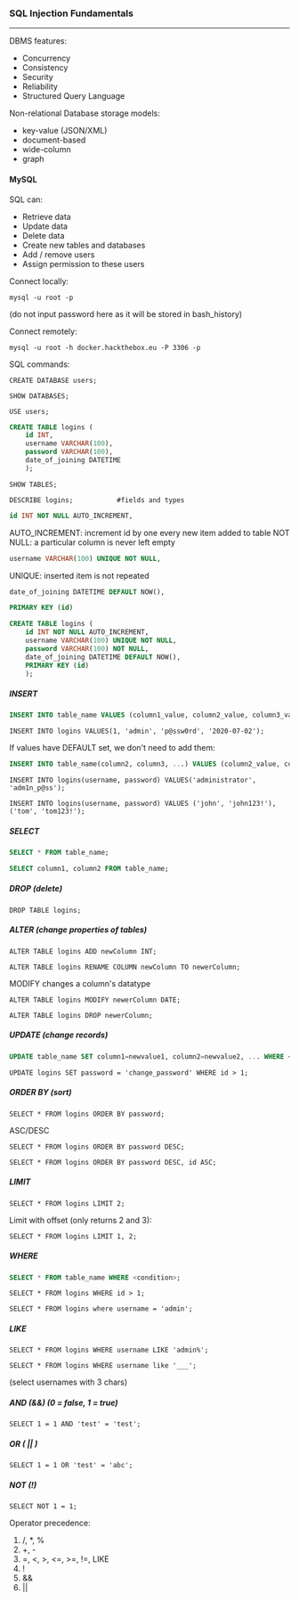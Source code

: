 ### SQL Injection Fundamentals
---------
DBMS features:
- Concurrency
- Consistency
- Security
- Reliability
- Structured Query Language

Non-relational Database storage models:
- key-value (JSON/XML)
- document-based
- wide-column
- graph


#### MySQL

SQL can:
- Retrieve data
- Update data
- Delete data
- Create new tables and databases
- Add / remove users
- Assign permission to these users

Connect locally:
```shell-session
mysql -u root -p
```
(do not input password here as it will be stored in bash_history)

Connect remotely:
```shell-session
mysql -u root -h docker.hackthebox.eu -P 3306 -p 
```

SQL commands:

```shell-session
CREATE DATABASE users;
```
```shell-session
SHOW DATABASES;
```
```shell-session
USE users;
```
```sql
CREATE TABLE logins (
    id INT,
    username VARCHAR(100),
    password VARCHAR(100),
    date_of_joining DATETIME
    );
```
```shell-session
SHOW TABLES;
```
```shell-session
DESCRIBE logins;           #fields and types
```
```sql
id INT NOT NULL AUTO_INCREMENT,     
```
 AUTO_INCREMENT: increment id by one every new item added to table
 NOT NULL: a particular column is never left empty
 ```sql
username VARCHAR(100) UNIQUE NOT NULL,
```
UNIQUE: inserted item is not repeated
```sql
date_of_joining DATETIME DEFAULT NOW(),
```
```sql
PRIMARY KEY (id)
```
```sql
CREATE TABLE logins (
    id INT NOT NULL AUTO_INCREMENT,
    username VARCHAR(100) UNIQUE NOT NULL,
    password VARCHAR(100) NOT NULL,
    date_of_joining DATETIME DEFAULT NOW(),
    PRIMARY KEY (id)
    );
```


##### INSERT
```sql
INSERT INTO table_name VALUES (column1_value, column2_value, column3_value, ...);
```
```shell-session
INSERT INTO logins VALUES(1, 'admin', 'p@ssw0rd', '2020-07-02');
```
If values have DEFAULT set, we don't need to add them:
```sql
INSERT INTO table_name(column2, column3, ...) VALUES (column2_value, column3_value, ...);
```
```shell-session
INSERT INTO logins(username, password) VALUES('administrator', 'adm1n_p@ss');
```
```shell-session
INSERT INTO logins(username, password) VALUES ('john', 'john123!'), ('tom', 'tom123!');
```

##### SELECT
```sql
SELECT * FROM table_name;
```
```sql
SELECT column1, column2 FROM table_name;
```

##### DROP (delete)
```shell-session
DROP TABLE logins;
```

##### ALTER (change properties of tables)
```shell-session
ALTER TABLE logins ADD newColumn INT;
```
```shell-session
ALTER TABLE logins RENAME COLUMN newColumn TO newerColumn;
```
MODIFY changes a column's datatype
```shell-session
ALTER TABLE logins MODIFY newerColumn DATE;
```
```shell-session
ALTER TABLE logins DROP newerColumn;
```

##### UPDATE (change records)
```sql
UPDATE table_name SET column1=newvalue1, column2=newvalue2, ... WHERE <condition>;
```
```shell-session
UPDATE logins SET password = 'change_password' WHERE id > 1;
```

##### ORDER BY (sort)
```shell-session
SELECT * FROM logins ORDER BY password;
```
ASC/DESC
```shell-session
SELECT * FROM logins ORDER BY password DESC;
```
```shell-session
SELECT * FROM logins ORDER BY password DESC, id ASC;
```

##### LIMIT
```shell-session
SELECT * FROM logins LIMIT 2;
```
Limit with offset (only returns 2 and 3):
```shell-session
SELECT * FROM logins LIMIT 1, 2;
```

##### WHERE
```sql
SELECT * FROM table_name WHERE <condition>;
```
```shell-session
SELECT * FROM logins WHERE id > 1;
```
```shell-session
SELECT * FROM logins where username = 'admin';
```

##### LIKE
```shell-session
SELECT * FROM logins WHERE username LIKE 'admin%';
```
```shell-session
SELECT * FROM logins WHERE username like '___';
```
(select usernames with 3 chars)

##### AND (&&) (0 = false, 1 = true) 
```shell-session
SELECT 1 = 1 AND 'test' = 'test';
```

##### OR ( || )
```shell-session
SELECT 1 = 1 OR 'test' = 'abc';
```

##### NOT  (!)
```shell-session
SELECT NOT 1 = 1;
```

Operator precedence:
1. /, \*, %
2. +, -
3. =, <, >, <=, >=, !=, LIKE
4. !
5. &&
6. ||


